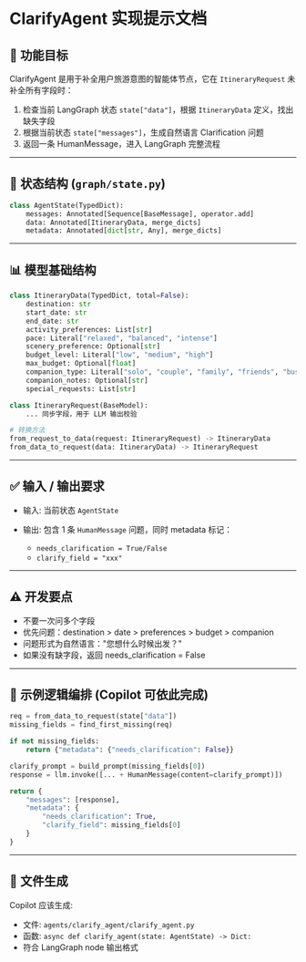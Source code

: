 # ClarifyAgent 实现提示文档

## 🌟 功能目标

ClarifyAgent 是用于补全用户旅游意图的智能体节点，它在 `ItineraryRequest` 未补全所有字段时：

1. 检查当前 LangGraph 状态 `state["data"]`，根据 `ItineraryData` 定义，找出缺失字段
2. 根据当前状态 `state["messages"]`，生成自然语言 Clarification 问题
3. 返回一条 HumanMessage，进入 LangGraph 完整流程

---

## 📃 状态结构 (`graph/state.py`)

```python
class AgentState(TypedDict):
    messages: Annotated[Sequence[BaseMessage], operator.add]
    data: Annotated[ItineraryData, merge_dicts]
    metadata: Annotated[dict[str, Any], merge_dicts]
```

---

## 📊 模型基础结构

```python
class ItineraryData(TypedDict, total=False):
    destination: str
    start_date: str
    end_date: str
    activity_preferences: List[str]
    pace: Literal["relaxed", "balanced", "intense"]
    scenery_preference: Optional[str]
    budget_level: Literal["low", "medium", "high"]
    max_budget: Optional[float]
    companion_type: Literal["solo", "couple", "family", "friends", "business"]
    companion_notes: Optional[str]
    special_requests: List[str]

class ItineraryRequest(BaseModel):
    ... 同步字段，用于 LLM 输出校验

# 转换方法
from_request_to_data(request: ItineraryRequest) -> ItineraryData
from_data_to_request(data: ItineraryData) -> ItineraryRequest
```

---

## ✅ 输入 / 输出要求

* 输入: 当前状态 `AgentState`
* 输出: 包含 1 条 `HumanMessage` 问题，同时 metadata 标记：

  * `needs_clarification = True/False`
  * `clarify_field = "xxx"`

---

## ⚠️ 开发要点

* 不要一次问多个字段
* 优先问题：destination > date > preferences > budget > companion
* 问题形式为自然语言："您想什么时候出发？"
* 如果没有缺字段，返回 needs\_clarification = False

---

## 🔧 示例逻辑编排 (Copilot 可依此完成)

```python
req = from_data_to_request(state["data"])
missing_fields = find_first_missing(req)

if not missing_fields:
    return {"metadata": {"needs_clarification": False}}

clarify_prompt = build_prompt(missing_fields[0])
response = llm.invoke([... + HumanMessage(content=clarify_prompt)])

return {
    "messages": [response],
    "metadata": {
        "needs_clarification": True,
        "clarify_field": missing_fields[0]
    }
}
```

---

## 📆 文件生成

Copilot 应该生成:

* 文件: `agents/clarify_agent/clarify_agent.py`
* 函数: `async def clarify_agent(state: AgentState) -> Dict:`
* 符合 LangGraph node 输出格式
